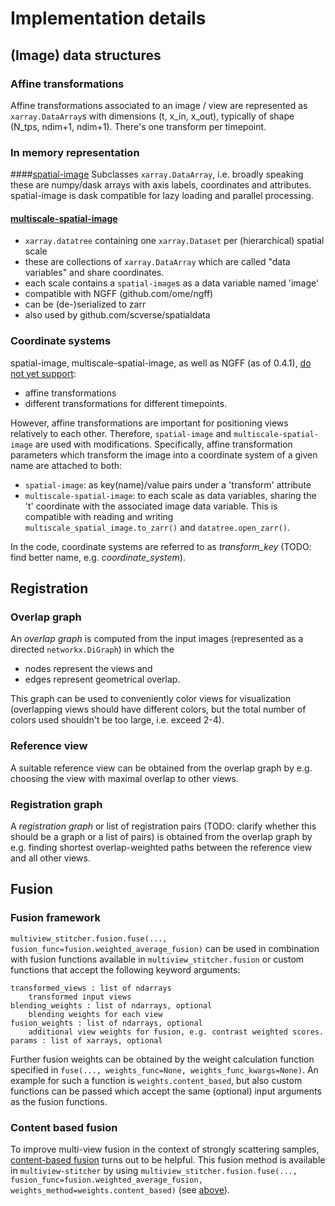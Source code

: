 # Implementation details

## (Image) data structures

### Affine transformations

Affine transformations associated to an image / view are represented as `xarray.DataArray`s with dimensions (t, x_in, x_out), typically of shape (N_tps, ndim+1, ndim+1). There's one transform per timepoint.

### In memory representation

####[spatial-image](https://github.com/spatial-image/spatial-image)
Subclasses `xarray.DataArray`, i.e. broadly speaking these are numpy/dask arrays with axis labels, coordinates and attributes. spatial-image is dask compatible for lazy loading and parallel processing.

#### [multiscale-spatial-image](https://github.com/spatial-image/multiscale-spatial-image)
  - `xarray.datatree` containing one `xarray.Dataset` per (hierarchical) spatial scale
  -  these are collections of `xarray.DataArray` which are called "data variables" and share coordinates.
  - each scale contains a `spatial-image`s as a data variable named 'image'
  - compatible with NGFF (github.com/ome/ngff)
  - can be (de-)serialized to zarr
  - also used by github.com/scverse/spatialdata

### Coordinate systems

spatial-image, multiscale-spatial-image, as well as NGFF (as of 0.4.1), [do not yet support](https://github.com/ome/ngff/issues/94#issuecomment-1656309977):

- affine transformations
- different transformations for different timepoints.

However, affine transformations are important for positioning views relatively to each other. Therefore, `spatial-image` and `multiscale-spatial-image` are used with modifications. Specifically, affine transformation parameters which transform the image into a coordinate system of a given name are attached to both:
- `spatial-image`: as key(name)/value pairs under a 'transform' attribute
- `multiscale-spatial-image`: to each scale as data variables, sharing the 't' coordinate with the associated image data variable. This is compatible with reading and writing `multiscale_spatial_image.to_zarr()` and `datatree.open_zarr()`.

In the code, coordinate systems are referred to as *transform_key* (TODO: find better name, e.g. *coordinate_system*).


## Registration

### Overlap graph
An *overlap graph* is computed from the input images (represented as a directed `networkx.DiGraph`) in which the
- nodes represent the views and
- edges represent geometrical overlap.

This graph can be used to conveniently color views for visualization (overlapping views should have different colors, but the total number of colors used shouldn't be too large, i.e. exceed 2-4).

### Reference view

A suitable reference view can be obtained from the overlap graph by e.g. choosing the view with maximal overlap to other views.

### Registration graph

A *registration graph* or list of registration pairs (TODO: clarify whether this should be a graph or a list of pairs) is obtained from the overlap graph by e.g. finding shortest overlap-weighted paths between the reference view and all other views.


## Fusion

### Fusion framework

`multiview_stitcher.fusion.fuse(..., fusion_func=fusion.weighted_average_fusion)` can be used in combination with fusion functions available in `multiview_stitcher.fusion` or custom functions that accept the following keyword arguments:

    transformed_views : list of ndarrays
        transformed input views
    blending_weights : list of ndarrays, optional
        blending weights for each view
    fusion_weights : list of ndarrays, optional
        additional view weights for fusion, e.g. contrast weighted scores.
    params : list of xarrays, optional

Further fusion weights can be obtained by the weight calculation function specified in `fuse(..., weights_func=None, weights_func_kwargs=None)`. An example for such a function is `weights.content_based`, but also custom functions can be passed which accept the same (optional) input arguments as the fusion functions.

### Content based fusion

To improve multi-view fusion in the context of strongly scattering samples, [content-based fusion](https://preibischlab.mdc-berlin.de/assets/spim_congeal_2008.pdf) turns out to be helpful. This fusion method is available in `multiview-stitcher` by using `multiview_stitcher.fusion.fuse(..., fusion_func=fusion.weighted_average_fusion, weights_method=weights.content_based)` (see [above](###Fusion-framework)).

